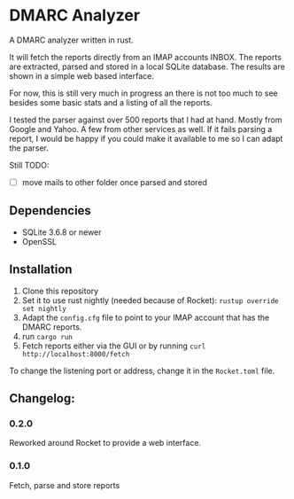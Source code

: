 # DMARC Analyzer

A DMARC analyzer written in rust.

It will fetch the reports directly from an IMAP accounts INBOX. The reports are extracted, parsed and stored in a local SQLite database.
The results are shown in a simple web based interface.

For now, this is still very much in progress an there is not too much to see besides some basic stats and a listing of all the reports.


I tested the parser against over 500 reports that I had at hand. Mostly from Google and Yahoo. A few from other services as well.
If it fails parsing a report, I would be happy if you could make it available to me so I can adapt the parser.

Still TODO:
- [ ] move mails to other folder once parsed and stored

## Dependencies

- SQLite 3.6.8 or newer
- OpenSSL

## Installation

1. Clone this repository
2. Set it to use rust nightly (needed because of Rocket): `rustup override set nightly`
3. Adapt the `config.cfg` file to point to your IMAP account that has the DMARC reports.
4. run `cargo run`
5. Fetch reports either via the GUI or by running `curl http://localhost:8000/fetch`

To change the listening port or address, change it in the `Rocket.toml` file.

## Changelog:

### 0.2.0
Reworked around Rocket to provide a web interface.

### 0.1.0
Fetch, parse and store reports

